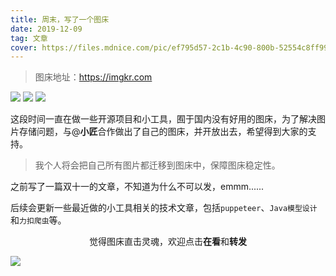 ```yaml
---
title: 周末，写了一个图床
date: 2019-12-09
tag: 文章
cover: https://files.mdnice.com/pic/ef795d57-2c1b-4c90-800b-52554c8ff990.jpg
---
```


> 图床地址：https://imgkr.com

![](https://files.mdnice.com/pic/ef795d57-2c1b-4c90-800b-52554c8ff990.jpg)
![](https://files.mdnice.com/pic/ca4af3fe-abdd-4d7a-ab3c-a6e9c099e3d7.jpg)
![](https://files.mdnice.com/pic/823004dc-7f40-43ca-8bbe-f643a10d193e.jpg)

这段时间一直在做一些开源项目和小工具，囿于国内没有好用的图床，为了解决图片存储问题，与@**小匠**合作做出了自己的图床，并开放出去，希望得到大家的支持。

> 我个人将会把自己所有图片都迁移到图床中，保障图床稳定性。

之前写了一篇双十一的文章，不知道为什么不可以发，emmm......

后续会更新一些最近做的小工具相关的技术文章，包括`puppeteer`、`Java模型设计`和`力扣爬虫`等。

<span style="display:block;text-align:center;">觉得图床直击灵魂，欢迎点击<strong>在看</strong>和<strong>转发</strong></span>

![](https://files.mdnice.com/pic/ca48f85e-d942-4f97-b976-ec180d4cc961.jpg)
